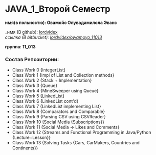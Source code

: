 # JAVA_1_Второй Семестр
 **имя(в польностю): Овамойо Олувадамилола Эванс** 
 
 _имя (В github): [lordvidex](https://github.com/lordvidex)    
_ссылка (В bitbucket): [lordvidex/owamoyo_11013](https://bitbucket.org/lordvidex/owamoyo_11013/)_
 
 **группа: 11_013**

### Состав Репозитории:
* Сlass Work 0 {IntegerList}
* Class Work 1 {Impl of List and Collection methods}
* Class Work 2 {Stack + Implementation}
* Class Work 3 {Queue}
* Class Work 4 {MineSweeper using Queue}  
* Class Work 5 {LinkedList}
* Class Work 6 {LinkedList cont'd}
* Class Work 7 {LinkedList implementing List}
* Class Work 8 {Comparators and Comparable}
* Class Work 9 {Parsing CSV using CSVReader}
* Class Work 10 {Social Media {Subscriptions}}
* Class Work 11 {Social Media -> Likes and Comments}
* Class Work 12 {Streams and Functional Programming in Java/Python {Lecture+Lesson}}
* Class Work 13 {Solving Tasks {Cars, CarMakers, Countries and Continents}}

[https://bitbucket.org/lordvidex/owamoyo_11013/]: https://bitbucket.org/lordvidex/owamoyo_11013/